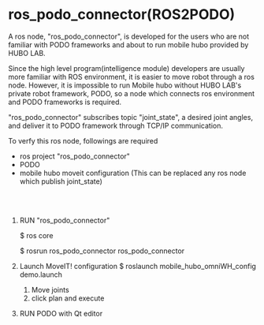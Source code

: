 # ros_podo_connector(ROS2PODO)

A ros node, "ros_podo_connector", is developed for the users who are not familiar with PODO frameworks and about to run mobile hubo provided by HUBO LAB.

Since the high level program(intelligence module) developers are usually more familiar with ROS environment, it is easier to move robot through a ros node. However, it is impossible to run Mobile hubo without HUBO LAB's private robot framework, PODO, so a node which connects ros environment and PODO frameworks is required.

"ros_podo_connector" subscribes topic "joint_state", a desired joint angles, and deliver it to PODO framework through TCP/IP communication.

To verfy this ros node, followings are required
* ros project "ros_podo_connector"
* PODO
* mobile hubo moveit configuration (This can be replaced any ros node which publish joint_state) 


</br></br>

1. RUN "ros_podo_connector"

   $ ros core
 
   $ rosrun ros_podo_connector ros_podo_connector

2. Launch MoveIT! configuration
   $ roslaunch mobile_hubo_omniWH_config demo.launch
   
   1) Move joints
   2) click plan and execute
   
   
3. RUN PODO with Qt editor
